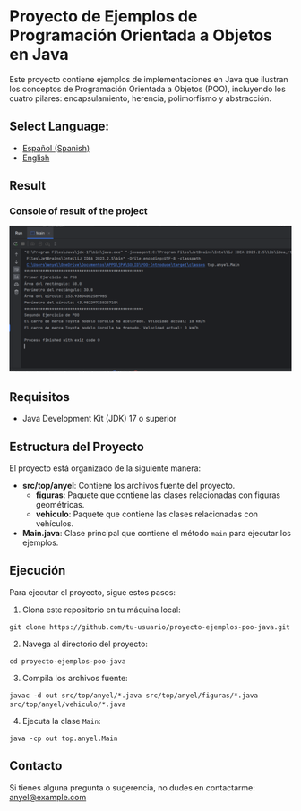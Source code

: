 # Proyecto de Ejemplos de Programación Orientada a Objetos en Java

Este proyecto contiene ejemplos de implementaciones en Java que ilustran los conceptos de Programación Orientada a Objetos (POO), incluyendo los cuatro pilares: encapsulamiento, herencia, polimorfismo y abstracción.

## **Select Language:**
- [Español (Spanish)](README-es.md)
- [English](README.md)

## Result
### Console of result of the project
![Alt text](docs/poo.PNG)

## Requisitos

- Java Development Kit (JDK) 17 o superior

## Estructura del Proyecto

El proyecto está organizado de la siguiente manera:

- **src/top/anyel**: Contiene los archivos fuente del proyecto.
  - **figuras**: Paquete que contiene las clases relacionadas con figuras geométricas.
  - **vehiculo**: Paquete que contiene las clases relacionadas con vehículos.
- **Main.java**: Clase principal que contiene el método `main` para ejecutar los ejemplos.

## Ejecución

Para ejecutar el proyecto, sigue estos pasos:

1. Clona este repositorio en tu máquina local:

```
git clone https://github.com/tu-usuario/proyecto-ejemplos-poo-java.git
```

2. Navega al directorio del proyecto:

```
cd proyecto-ejemplos-poo-java
```

3. Compila los archivos fuente:

```
javac -d out src/top/anyel/*.java src/top/anyel/figuras/*.java src/top/anyel/vehiculo/*.java
```

4. Ejecuta la clase `Main`:

```
java -cp out top.anyel.Main
```

## Contacto

Si tienes alguna pregunta o sugerencia, no dudes en contactarme: anyel@example.com
